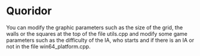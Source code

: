 # Quoridor
You can modify the graphic parameters such as the size of the grid, the walls or the squares at the top of the file utils.cpp and modify some game parameters such as
the difficulty of the IA, who starts and if there is an IA or not in the file win64_platform.cpp.
